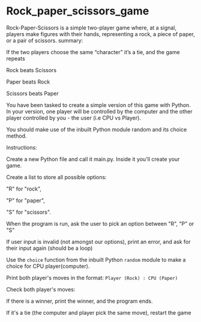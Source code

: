# Rock_paper_scissors_game

Rock-Paper-Scissors is a simple two-player game where, at a signal, players make figures with their hands, representing a rock, a piece of paper, or a pair of scissors. summary:

If the two players choose the same “character” it’s a tie, and the game repeats

Rock beats Scissors

Paper beats Rock

Scissors beats Paper

You have been tasked to create a simple version of this game with Python. In your version, one player will be controlled by the computer and the other player controlled by you - the user (i.e CPU vs Player). 

You should make use of the inbuilt Python module random and its choice method.

Instructions:

Create a new Python file and call it main.py. Inside it you'll create your game.

Create a list to store all possible options:

"R" for "rock", 

"P" for "paper", 

"S" for "scissors".

When the program is run, ask the user to pick an option between "R", "P" or "S"

If user input is invalid (not amongst our options), print an error, and ask for their input again (should be a loop)

Use the `choice` function from the inbuilt Python `random` module to make a choice for CPU player(computer).

Print both player's moves in the format: `Player (Rock) : CPU (Paper)`

Check both player's moves: 

If there is a winner, print the winner, and the program ends. 

If it's a tie (the computer and player pick the same move), restart the game 
